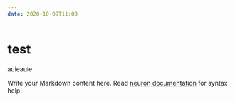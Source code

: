 ```yaml
---
date: 2020-10-09T11:00
---
```


# test

auieauie


Write your Markdown content here. Read [neuron documentation](https://neuron.zettel.page/2011404.html) for syntax help.

